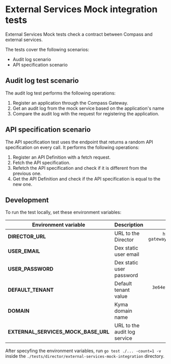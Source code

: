 #  External Services Mock integration tests

External Services Mock tests check a contract between Compass and external services. 

The tests cover the following scenarios:
- Audit log scenario
- API specification scenario

## Audit log test scenario

The audit log test performs the following operations:
1. Register an application through the Compass Gateway.
2. Get an audit log from the mock service based on the application's name
3. Compare the audit log with the request for registering the application.

## API specification scenario

The API specification test uses the endpoint that returns a random API specification on every call. It performs the following operations:
1. Register an API Definition with a fetch request.
2. Fetch the API specification.
3. Refetch the API specification and check if it is different from the previous one.
4. Get the API Definition and check if the API specification is equal to the new one.

## Development

To run the test locally, set these environment variables:

| Environment variable   |      Description      |  Default value |
|----------|-------------|:------:|
| **DIRECTOR_URL** |  URL to the Director | `https://compass-gateway.kyma.local/director` |
| **USER_EMAIL** |    Dex static user email   |   `admin@kyma.cx` |
| **USER_PASSWORD** |    Dex static user password   |  None |
| **DEFAULT_TENANT** | Default tenant value |    `3e64ebae-38b5-46a0-b1ed-9ccee153a0ae` |
| **DOMAIN** | Kyma domain name |    `kyma.local` |
| **EXTERNAL_SERVICES_MOCK_BASE_URL** | URL to the audit log service | None |

After specyfing the environment variables, run `go test ./... -count=1 -v` inside the `./tests/director/external-services-mock-integration` directory.
